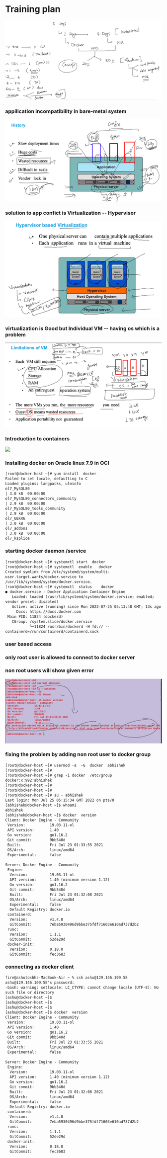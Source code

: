 # Training plan 

<img src="plan.png">

### appilication incompatibility in bare-metal system 

<img src="app.png">

### solution to app confict is Virtualization  -- Hypervisor

<img src="vm.png">

### virtualization is Good but Individual VM -- having os which is a problem 

<img src="prob1.png">

### Introduction to containers 

<img src="cont.png">

### Installing docker on Oracle linux 7.9 in OCI 

```
[root@docker-host ~]# yum install  docker  
Failed to set locale, defaulting to C
Loaded plugins: langpacks, ulninfo
ol7_MySQL80                                                                           | 3.0 kB  00:00:00     
ol7_MySQL80_connectors_community                                                      | 2.9 kB  00:00:00     
ol7_MySQL80_tools_community                                                           | 2.9 kB  00:00:00     
ol7_UEKR6                                                                             | 3.0 kB  00:00:00     
ol7_addons                                                                            | 3.0 kB  00:00:00     
ol7_ksplice             
```

### starting docker daemon /service 

```
[root@docker-host ~]# systemctl start  docker 
[root@docker-host ~]# systemctl  enable   docker 
Created symlink from /etc/systemd/system/multi-user.target.wants/docker.service to /usr/lib/systemd/system/docker.service.
[root@docker-host ~]# systemctl  status    docker 
● docker.service - Docker Application Container Engine
   Loaded: loaded (/usr/lib/systemd/system/docker.service; enabled; vendor preset: disabled)
   Active: active (running) since Mon 2022-07-25 05:13:48 GMT; 13s ago
     Docs: https://docs.docker.com
 Main PID: 11824 (dockerd)
   CGroup: /system.slice/docker.service
           └─11824 /usr/bin/dockerd -H fd:// --containerd=/run/containerd/containerd.sock
```


### user based access 

### only root user is allowed to connect to docker server 

### non root users will show given error 

<img src="error.png">

### fixing the problem by adding non root user to docker group 

```
[root@docker-host ~]# usermod -a  -G  docker  abhishek 
[root@docker-host ~]# 
[root@docker-host ~]# grep -i docker  /etc/group
docker:x:992:abhishek
[root@docker-host ~]# 
[root@docker-host ~]# 
[root@docker-host ~]# su - abhishek 
Last login: Mon Jul 25 05:15:34 GMT 2022 on pts/0
[abhishek@docker-host ~]$ whoami
abhishek
[abhishek@docker-host ~]$ docker  version 
Client: Docker Engine - Community
 Version:           19.03.11-ol
 API version:       1.40
 Go version:        go1.16.2
 Git commit:        9bb540d
 Built:             Fri Jul 23 01:33:55 2021
 OS/Arch:           linux/amd64
 Experimental:      false

Server: Docker Engine - Community
 Engine:
  Version:          19.03.11-ol
  API version:      1.40 (minimum version 1.12)
  Go version:       go1.16.2
  Git commit:       9bb540d
  Built:            Fri Jul 23 01:32:08 2021
  OS/Arch:          linux/amd64
  Experimental:     false
  Default Registry: docker.io
 containerd:
  Version:          v1.4.8
  GitCommit:        7eba5930496d9bbe375fdf71603e610ad737d2b2
 runc:
  Version:          1.1.1
  GitCommit:        52de29d
 docker-init:
  Version:          0.18.0
  GitCommit:        fec3683

```

### connecting as docker client 

```
fire@ashutoshhs-MacBook-Air ~ % ssh ashu@129.146.109.58
ashu@129.146.109.58's password: 
-bash: warning: setlocale: LC_CTYPE: cannot change locale (UTF-8): No such file or directory
[ashu@docker-host ~]$ 
[ashu@docker-host ~]$ 
[ashu@docker-host ~]$ 
[ashu@docker-host ~]$ docker  version 
Client: Docker Engine - Community
 Version:           19.03.11-ol
 API version:       1.40
 Go version:        go1.16.2
 Git commit:        9bb540d
 Built:             Fri Jul 23 01:33:55 2021
 OS/Arch:           linux/amd64
 Experimental:      false

Server: Docker Engine - Community
 Engine:
  Version:          19.03.11-ol
  API version:      1.40 (minimum version 1.12)
  Go version:       go1.16.2
  Git commit:       9bb540d
  Built:            Fri Jul 23 01:32:08 2021
  OS/Arch:          linux/amd64
  Experimental:     false
  Default Registry: docker.io
 containerd:
  Version:          v1.4.8
  GitCommit:        7eba5930496d9bbe375fdf71603e610ad737d2b2
 runc:
  Version:          1.1.1
  GitCommit:        52de29d
 docker-init:
  Version:          0.18.0
  GitCommit:        fec3683

```



